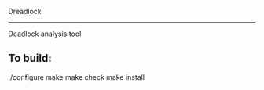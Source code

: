 Dreadlock

-----------------
Deadlock analysis tool

To build:
---------
./configure
make
make check
make install



